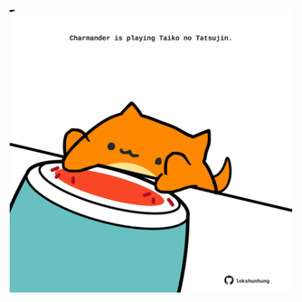<!-- built at 29/01/2025, 04:00:46 UTC -->
<p align="center">
  <img width="500" height="500" src="./ReadmeImage.svg">
</p>
